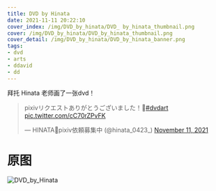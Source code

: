 ```yaml
---
title: DVD by Hinata
date: 2021-11-11 20:22:10
cover_index: /img/DVD_by_hinata/DVD_ by_hinata_thumbnail.png
cover: /img/DVD_by_hinata/DVD_by_hinata_thumbnail.png
cover_detail: /img/DVD_by_hinata/DVD_by_hinata_banner.png
tags:
- dvd
- arts
- ddavid
- dd
---
```


拜托 Hinata 老师画了一张dvd！

<blockquote class="twitter-tweet"><p lang="ja" dir="ltr">pixivリクエストありがとうございました！💽<a href="https://twitter.com/hashtag/dvdart?src=hash&amp;ref_src=twsrc%5Etfw">#dvdart</a> <a href="https://t.co/cC70rZPvFK">pic.twitter.com/cC70rZPvFK</a></p>&mdash; HINATA🧸pixiv依頼募集中 (@hinata_0423_) <a href="https://twitter.com/hinata_0423_/status/1458789496187940864?ref_src=twsrc%5Etfw">November 11, 2021</a></blockquote> <script async src="https://platform.twitter.com/widgets.js" charset="utf-8"></script>


# 原图

![DVD_by_Hinata](/img/DVD_by_hinata/DVD_by_hinata.png)
